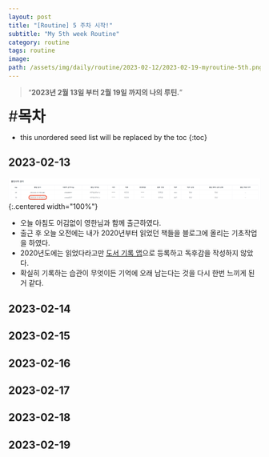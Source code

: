 ```yaml
---
layout: post
title: "[Routine] 5 주차 시작!"
subtitle: "My 5th week Routine"
category: routine
tags: routine
image:
path: /assets/img/daily/routine/2023-02-12/2023-02-19-myroutine-5th.png
---
```


> “**2023년 2월 13일 부터 2월 19일 까지의 나의 루틴.**”

<span style="font-size:30px;">\#**목차**</span>
* this unordered seed list will be replaced by the toc
{:toc}

## 2023-02-13
![2023-02-13](/assets/img/daily/routine/2023-02-19/2023-02-13_myroutine.png){:.centered width="100%"}
- 오늘 아침도 어김없이 영한님과 함께 출근하였다.
- 출근 후 오늘 오전에는 내가 2020년부터 읽었던 책들을 블로그에 올리는 기초작업을 하였다.
- 2020년도에는 읽었다라고만 [도서 기록 앱][도서 기록 앱]으로 등록하고 독후감을 작성하지 않았다.
- 확실히 기록하는 습관이 무엇이든 기억에 오래 남는다는 것을 다시 한번 느끼게 된 거 같다.

## 2023-02-14


## 2023-02-15


## 2023-02-16


## 2023-02-17


## 2023-02-18


## 2023-02-19

<!-- Links -->
[도서 기록 앱]: https://apps.apple.com/kr/app/%EB%B6%81%EC%A0%81%EB%B6%81%EC%A0%81-%EB%8F%85%EC%84%9C-%EA%B8%B0%EB%A1%9D-%EC%95%B1/id1472538417